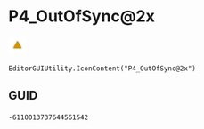 # P4_OutOfSync@2x
![](/img/P4_OutOfSync@2x.png)

``` CSharp
EditorGUIUtility.IconContent("P4_OutOfSync@2x")
```
## GUID
```
-6110013737644561542
```
